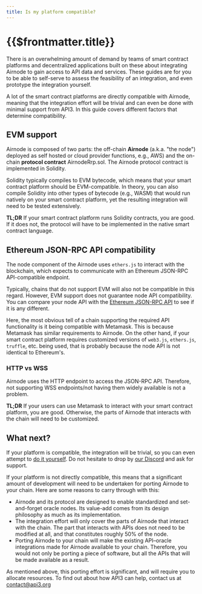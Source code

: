 ```yaml
---
title: Is my platform compatible?
---
```


# {{$frontmatter.title}}

<TocHeader />
<TOC class="table-of-contents" :include-level="[2,3]" />

There is an overwhelming amount of demand by teams of smart contract platforms
and decentralized applications built on these about integrating Airnode to gain
access to API data and services. These guides are for you to be able to
self-serve to assess the feasibility of an integration, and even prototype the
integration yourself.

A lot of the smart contract platforms are directly compatible with Airnode,
meaning that the integration effort will be trivial and can even be done with
minimal support from API3. In this guide covers different factors that determine
compatibility.

## EVM support

Airnode is composed of two parts: the off-chain **Airnode** (a.k.a. "the node")
deployed as self hosted or cloud provider functions, e.g., AWS) and the on-chain
**protocol contract** AirnodeRrp.sol. The Airnode protocol contract is
implemented in Solidity.

Solidity typically compiles to EVM bytecode, which means that your smart
contract platform should be EVM-compatible. In theory, you can also compile
Solidity into other types of bytecode (e.g., WASM) that would run natively on
your smart contract platform, yet the resulting integration will need to be
tested extensively.

**TL;DR** If your smart contract platform runs Solidity contracts, you are good.
If it does not, the protocol will have to be implemented in the native smart
contract language.

## Ethereum JSON-RPC API compatibility

The node component of the Airnode uses `ethers.js` to interact with the
blockchain, which expects to communicate with an Ethereum JSON-RPC
API-compatible endpoint.

Typically, chains that do not support EVM will also not be compatible in this
regard. However, EVM support does not guarantee node API compatibility. You can
compare your node API with the
[ Ethereum JSON-RPC API](https://eth.wiki/json-rpc/API) to see if it is any
different.

Here, the most obvious tell of a chain supporting the required API functionality
is it being compatible with Metamask. This is because Metamask has similar
requirements to Airnode. On the other hand, if your smart contract platform
requires customized versions of `web3.js`, `ethers.js`, `truffle`, etc. being
used, that is probably because the node API is not identical to Ethereum's.

### HTTP vs WSS

Airnode uses the HTTP endpoint to access the JSON-RPC API. Therefore, not
supporting WSS endpoints/not having them widely available is not a problem.

**TL;DR** If your users can use Metamask to interact with your smart contract
platform, you are good. Otherwise, the parts of Airnode that interacts with the
chain will need to be customized.

## What next?

If your platform is compatible, the integration will be trivial, so you can even
attempt to [do it yourself](self-serve-integration.md). Do not hesitate to drop
by [our Discord](https://discord.gg/qnRrcfnm5W) and ask for support.

If your platform is not directly compatible, this means that a significant
amount of development will need to be undertaken for porting Airnode to your
chain. Here are some reasons to carry through with this:

- Airnode and its protocol are designed to enable standardized and
  set-and-forget oracle nodes. Its value-add comes from its design philosophy as
  much as its implementation.
- The integration effort will only cover the parts of Airnode that interact with
  the chain. The part that interacts with APIs does not need to be modified at
  all, and that constitutes roughly 50% of the node.
- Porting Airnode to your chain will make the existing API–oracle integrations
  made for Airnode available to your chain. Therefore, you would not only be
  porting a piece of software, but all the APIs that will be made available as a
  result.

As mentioned above, this porting effort is significant, and will require you to
allocate resources. To find out about how API3 can help, contact us at
contact@api3.org
